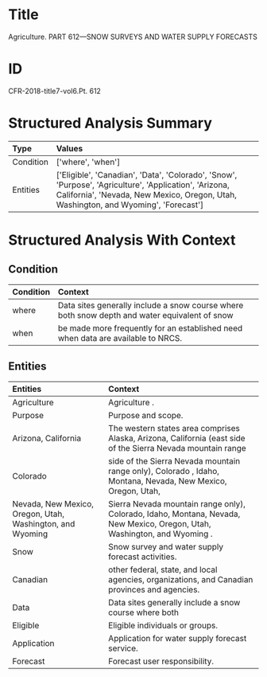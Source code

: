 # Title

 Agriculture. PART 612—SNOW SURVEYS AND WATER SUPPLY FORECASTS


# ID

 CFR-2018-title7-vol6.Pt. 612


# Structured Analysis Summary

| Type      | Values                                                                                                                                                                                        |
|:----------|:----------------------------------------------------------------------------------------------------------------------------------------------------------------------------------------------|
| Condition | ['where', 'when']                                                                                                                                                                             |
| Entities  | ['Eligible', 'Canadian', 'Data', 'Colorado', 'Snow', 'Purpose', 'Agriculture', 'Application', 'Arizona, California', 'Nevada, New Mexico, Oregon, Utah, Washington, and Wyoming', 'Forecast'] |


# Structured Analysis With Context

 


## Condition

| Condition   | Context                                                                                        |
|:------------|:-----------------------------------------------------------------------------------------------|
| where       | Data sites generally include a snow course  where both snow depth and water equivalent of snow |
| when        | be made more frequently for an established need when  data are available to NRCS.              |


## Entities

| Entities                                                  | Context                                                                                                                   |
|:----------------------------------------------------------|:--------------------------------------------------------------------------------------------------------------------------|
| Agriculture                                               | Agriculture .                                                                                                             |
| Purpose                                                   | Purpose  and scope.                                                                                                       |
| Arizona, California                                       | The western states area comprises Alaska,  Arizona, California (east side of the Sierra Nevada mountain range             |
| Colorado                                                  | side of the Sierra Nevada mountain range only), Colorado , Idaho, Montana, Nevada, New Mexico, Oregon, Utah,              |
| Nevada, New Mexico, Oregon, Utah, Washington, and Wyoming | Sierra Nevada mountain range only), Colorado, Idaho, Montana, Nevada, New Mexico, Oregon, Utah, Washington, and Wyoming . |
| Snow                                                      | Snow  survey and water supply forecast activities.                                                                        |
| Canadian                                                  | other federal, state, and local agencies, organizations, and Canadian  provinces and agencies.                            |
| Data                                                      | Data sites generally include a snow course where both                                                                     |
| Eligible                                                  | Eligible  individuals or groups.                                                                                          |
| Application                                               | Application  for water supply forecast service.                                                                           |
| Forecast                                                  | Forecast  user responsibility.                                                                                            |


